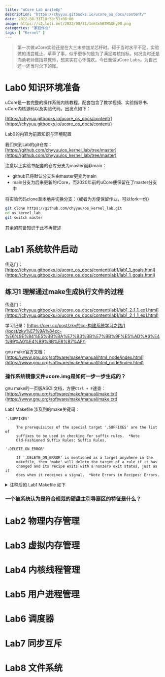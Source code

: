 ```yaml
---
title: "uCore Lab WriteUp"
description: "https://chyyuu.gitbooks.io/ucore_os_docs/content/"
date: 2022-08-31T10:38:51+08:00
image: https://s2.loli.net/2022/08/31/1oK4x5BTMAQhy9O.png
categories: "家庭作业"
tags: [ "Kernel" ]
---
```




> 第一次做uCore实验还是在大三末参加龙芯杯时。碍于当时水平不足，实验做的浅尝辄止、草草了事，似乎更多的是为了满足考核指标。何况当时还是向勇老师做指导教师，想来实在心怀愧疚。今日重做uCore Labs，为自己还一还当时欠下的账。

# Lab0 知识环境准备

uCore是一套完整的操作系统内核教程，配套包含了教学视频、实验指导书、uCore内核源码以及实验代码。出发点如下：

[https://chyyuu.gitbooks.io/ucore_os_docs/content/](https://chyyuu.gitbooks.io/ucore_os_docs/content/)

Lab0的内容为前置知识与环境配置

我们来到Lab的git仓库：[https://github.com/chyyuu/os_kernel_lab/tree/master](https://github.com/chyyuu/os_kernel_lab/tree/master)

注意以上实验书配套的仓库分支为master而非main：

- github已将默认分支名由master更变为main
- main分支为后来更新的rCore，而2020年前的uCore便保留在了master分支中

将实验代码clone至本地并切换分支：（或者为方便保留作业，可以fork一份）

```sh
git clone https://github.com/chyyuu/os_kernel_lab.git
cd os_kernel_lab
git switch master
```

其余的前备知识于此不再赘述

# Lab1 系统软件启动

传送门：[https://chyyuu.gitbooks.io/ucore_os_docs/content/lab1/lab1_1_goals.html](https://chyyuu.gitbooks.io/ucore_os_docs/content/lab1/lab1_1_goals.html)

## 练习1 理解通过make生成执行文件的过程

传送门：[https://chyyuu.gitbooks.io/ucore_os_docs/content/lab1/lab1_2_1_1_ex1.html](https://chyyuu.gitbooks.io/ucore_os_docs/content/lab1/lab1_2_1_1_ex1.html)

学习记录：[https://cerr.cc/post/zkv的cc-构建系统学习之路/](/post/zkv%E7%9A%84cc-%E6%9E%84%E5%BB%BA%E7%B3%BB%E7%BB%9F%E5%AD%A6%E4%B9%A0%E4%B9%8B%E8%B7%AF/)

gnu make官方文档：[https://www.gnu.org/software/make/manual/html_node/index.html](https://www.gnu.org/software/make/manual/html_node/index.html)

### 操作系统镜像文件ucore.img是如何一步一步生成的？

gnu make的一页版ASCII文档，方便`Ctrl + F`速查：[https://www.gnu.org/software/make/manual/make.txt](https://www.gnu.org/software/make/manual/make.txt)

Lab1 Makefile 涉及到的make关键词：

```
'.SUFFIXES'

     The prerequisites of the special target '.SUFFIXES' are the list of
     suffixes to be used in checking for suffix rules.  *Note
     Old-Fashioned Suffix Rules: Suffix Rules.
     
'.DELETE_ON_ERROR'

     If '.DELETE_ON_ERROR' is mentioned as a target anywhere in the
     makefile, then 'make' will delete the target of a rule if it has
     changed and its recipe exits with a nonzero exit status, just as it
     does when it receives a signal.  *Note Errors in Recipes: Errors.
```

<details>

<summary>注释后的 Lab1 Makefile 如下</summary>

```makefile

```

</details>

### 一个被系统认为是符合规范的硬盘主引导扇区的特征是什么？

















# Lab2 物理内存管理

# Lab3 虚拟内存管理

# Lab4 内核线程管理

# Lab5 用户进程管理

# Lab6 调度器

# Lab7 同步互斥

# Lab8 文件系统




